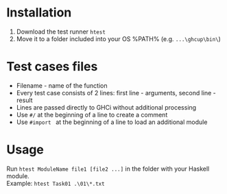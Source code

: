 <h1>Installation</h1>
<ol>
  <li>Download the test runner <code>htest</code></li>
  <li>Move it to a folder included into your OS %PATH% (e.g. <code>...\ghcup\bin\</code>)</li>
</ol>

<h1>Test cases files</h1>
<ul>
  <li>Filename - name of the function</li>
  <li>Every test case consists of 2 lines: first line - arguments, second line - result</li>
  <li>Lines are passed directly to GHCi without additional processing</li>
  <li>Use <code>#/</code> at the beginning of a line to create a comment</li>
  <li>Use <code>#import </code> at the beginning of a line to load an additional module</li>
</ul>

<h1>Usage</h1>
<p>
  Run <code>htest ModuleName file1 [file2 ...]</code> in the folder with your Haskell module. <br>
  Example: <code>htest Task01 .\01\*.txt</code>
</p>
